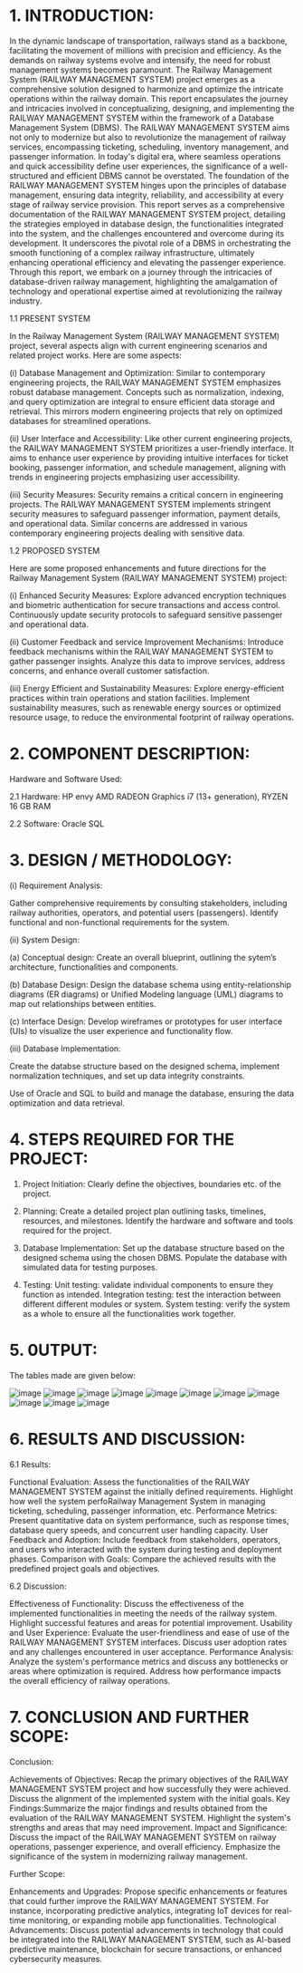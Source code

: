 # 1.	INTRODUCTION:

In the dynamic landscape of transportation, railways stand as a backbone, facilitating the movement of millions with precision and efficiency. As the demands on railway systems evolve and intensify, the need for robust management systems becomes paramount. The Railway Management System (RAILWAY MANAGEMENT SYSTEM) project emerges as a comprehensive solution designed to harmonize and optimize the intricate operations within the railway domain.
This report encapsulates the journey and intricacies involved in conceptualizing, designing, and implementing the RAILWAY MANAGEMENT SYSTEM within the framework of a Database Management System (DBMS). The RAILWAY MANAGEMENT SYSTEM aims not only to modernize but also to revolutionize the management of railway services, encompassing ticketing, scheduling, inventory management, and passenger information.
In today's digital era, where seamless operations and quick accessibility define user experiences, the significance of a well-structured and efficient DBMS cannot be overstated. The foundation of the RAILWAY MANAGEMENT SYSTEM hinges upon the principles of database management, ensuring data integrity, reliability, and accessibility at every stage of railway service provision.
This report serves as a comprehensive documentation of the RAILWAY MANAGEMENT SYSTEM project, detailing the strategies employed in database design, the functionalities integrated into the system, and the challenges encountered and overcome during its development. It underscores the pivotal role of a DBMS in orchestrating the smooth functioning of a complex railway infrastructure, ultimately enhancing operational efficiency and elevating the passenger experience.
Through this report, we embark on a journey through the intricacies of database-driven railway management, highlighting the amalgamation of technology and operational expertise aimed at revolutionizing the railway industry.

1.1	PRESENT SYSTEM

In the Railway Management System (RAILWAY MANAGEMENT SYSTEM) project, several aspects align with current engineering scenarios and related project works. Here are some aspects:

(i)	Database Management and Optimization:
Similar to contemporary engineering projects, the RAILWAY MANAGEMENT SYSTEM emphasizes robust database management. Concepts such as normalization, indexing, and query optimization are integral to ensure efficient data storage and retrieval. This mirrors modern engineering projects that rely on optimized databases for streamlined operations.

(ii)	User Interface and Accessibility:
Like other current engineering projects, the RAILWAY MANAGEMENT SYSTEM prioritizes a user-friendly interface. It aims to enhance user experience by providing intuitive interfaces for ticket booking, passenger information, and schedule management, aligning with trends in engineering projects emphasizing user accessibility.

(iii)	Security Measures:
Security remains a critical concern in engineering projects. The RAILWAY MANAGEMENT SYSTEM implements stringent security measures to safeguard passenger information, payment details, and operational data. Similar concerns are addressed in various contemporary engineering projects dealing with sensitive data.

1.2	PROPOSED SYSTEM

Here are some proposed enhancements and future directions for the Railway Management System (RAILWAY MANAGEMENT SYSTEM) project:

(i)	Enhanced Security Measures:
Explore advanced encryption techniques and biometric authentication for secure transactions and access control. Continuously update security protocols to safeguard sensitive passenger and operational data.

(ii)	Customer Feedback and service Improvement Mechanisms:
Introduce feedback mechanisms within the RAILWAY MANAGEMENT SYSTEM to gather passenger insights. Analyze this data to improve services, address concerns, and enhance overall customer satisfaction.

(iii)	Energy Efficient and Sustainability Measures:
Explore energy-efficient practices within train operations and station facilities. Implement sustainability measures, such as renewable energy sources or optimized resource usage, to reduce the environmental footprint of railway operations.
 
# 2.	COMPONENT DESCRIPTION:

Hardware and Software Used:

2.1 Hardware:
HP envy  AMD RADEON Graphics
i7 (13+ generation), RYZEN
16 GB RAM

2.2 Software:
Oracle
SQL
 
 # 3.	DESIGN / METHODOLOGY:
 
(i)	Requirement Analysis:

Gather comprehensive requirements by consulting stakeholders, including railway authorities, operators, and potential users (passengers). Identify functional and non-functional requirements for the system.

(ii)	System Design:

(a)	Conceptual design: Create an overall blueprint, outlining the sytem’s architecture, functionalities and components.

(b)	Database Design: Design the database schema using entity-relationship diagrams (ER diagrams) or Unified Modeling language (UML) diagrams to map out relationships between entities.

(c)	Interface Design: Develop wireframes or prototypes for user interface (UIs) to visualize the user experience and functionality flow.

(iii)	Database Implementation:

Create the databse structure based on the designed schema, implement normalization techniques, and set up data integrity constraints.

Use of Oracle and SQL to build and manage the database, ensuring the data optimization and data retrieval.

# 4.	STEPS REQUIRED FOR THE PROJECT:

1.	Project Initiation:
Clearly define the objectives, boundaries etc. of the project.

2.	Planning:
Create a detailed project plan outlining tasks, timelines, resources, and milestones. Identify the hardware and software and tools required for the project.

3.	Database Implementation:
Set up the database structure based on the designed schema using the chosen DBMS. Populate the database with simulated data for testing purposes.

4.	Testing: 
Unit testing: validate individual components to ensure they function as intended.
Integration testing: test the interaction between different different modules or system.
System testing: verify the system as a whole to ensure all the functionalities work together.

# 5. 0UTPUT:

The tables made are given below:

![image](https://github.com/Arunima2004/Railway-Passenger-Management-System/assets/163457506/f7600b14-7206-4458-ae24-01a23a0aab20)
![image](https://github.com/Arunima2004/Railway-Passenger-Management-System/assets/163457506/a683c340-854e-4542-85b4-4f5bcbe9d4e6)
![image](https://github.com/Arunima2004/Railway-Passenger-Management-System/assets/163457506/782acc01-8cee-4393-96f1-56b473d458f5)
![image](https://github.com/Arunima2004/Railway-Passenger-Management-System/assets/163457506/1e7d32ad-b2ba-43df-a4f6-dec1bb5faef0)
![image](https://github.com/Arunima2004/Railway-Passenger-Management-System/assets/163457506/fc19f44a-02b1-4f24-b4a6-4636e4bfd814)
![image](https://github.com/Arunima2004/Railway-Passenger-Management-System/assets/163457506/cdad1bfe-952b-4e8d-bae7-eaed3b746dac)
![image](https://github.com/Arunima2004/Railway-Passenger-Management-System/assets/163457506/4b71c25d-8863-4efa-8b69-bbd470ecd365)
![image](https://github.com/Arunima2004/Railway-Passenger-Management-System/assets/163457506/556c812d-7e79-4533-a810-d76ddaef6a15)
![image](https://github.com/Arunima2004/Railway-Passenger-Management-System/assets/163457506/e8ec9269-a0ba-4658-b1d1-468c0e2e3082)
![image](https://github.com/Arunima2004/Railway-Passenger-Management-System/assets/163457506/47080c4b-72f4-4690-914b-31bce9bdc249)
![image](https://github.com/Arunima2004/Railway-Passenger-Management-System/assets/163457506/6f67246b-7d0c-4994-bac0-3f8db08659d2)

# 6.	RESULTS AND DISCUSSION:

6.1	Results:

Functional Evaluation: Assess the functionalities of the RAILWAY MANAGEMENT SYSTEM against the initially defined requirements. Highlight how well the system perfoRailway Management System in managing ticketing, scheduling, passenger information, etc.
Performance Metrics: Present quantitative data on system performance, such as response times, database query speeds, and concurrent user handling capacity.
User Feedback and Adoption: Include feedback from stakeholders, operators, and users who interacted with the system during testing and deployment phases.
Comparison with Goals: Compare the achieved results with the predefined project goals and objectives.

6.2	Discussion:

Effectiveness of Functionality: Discuss the effectiveness of the implemented functionalities in meeting the needs of the railway system. Highlight successful features and areas for potential improvement.
Usability and User Experience: Evaluate the user-friendliness and ease of use of the RAILWAY MANAGEMENT SYSTEM interfaces. Discuss user adoption rates and any challenges encountered in user acceptance.
Performance Analysis: Analyze the system's performance metrics and discuss any bottlenecks or areas where optimization is required. Address how performance impacts the overall efficiency of railway operations.
 
# 7. CONCLUSION AND FURTHER SCOPE:

Conclusion:

Achievements of Objectives: Recap the primary objectives of the RAILWAY MANAGEMENT SYSTEM project and how successfully they were achieved. Discuss the alignment of the implemented system with the initial goals.
Key Findings:Summarize the major findings and results obtained from the evaluation of the RAILWAY MANAGEMENT SYSTEM. Highlight the system's strengths and areas that may need improvement.
Impact and Significance: Discuss the impact of the RAILWAY MANAGEMENT SYSTEM on railway operations, passenger experience, and overall efficiency. Emphasize the significance of the system in modernizing railway management.

Further Scope:

Enhancements and Upgrades: Propose specific enhancements or features that could further improve the RAILWAY MANAGEMENT SYSTEM. For instance, incorporating predictive analytics, integrating IoT devices for real-time monitoring, or expanding mobile app functionalities.
Technological Advancements: Discuss potential advancements in technology that could be integrated into the RAILWAY MANAGEMENT SYSTEM, such as AI-based predictive maintenance, blockchain for secure transactions, or enhanced cybersecurity measures.

